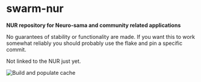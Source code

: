 # swarm-nur

**NUR repository for Neuro-sama and community related applications**

No guarantees of stability or functionality are made.
If you want this to work somewhat reliably you should probably use the flake and pin a specific commit.

Not linked to the NUR just yet.

![Build and populate cache](https://github.com/shuni64/swarm-nur/workflows/Build%20and%20populate%20cache/badge.svg)

